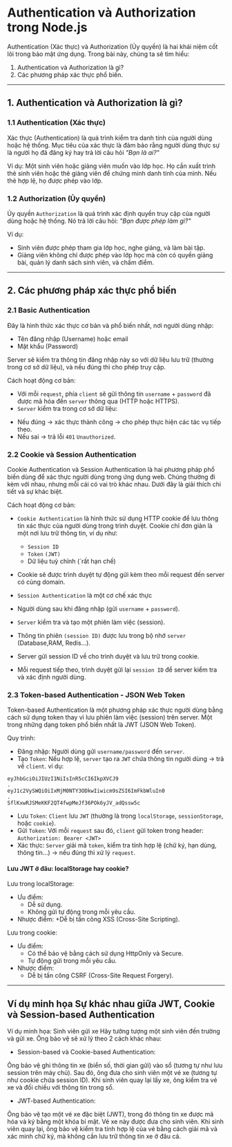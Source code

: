 # Authentication và Authorization trong Node.js

Authentication (Xác thực) và Authorization (Ủy quyền) là hai khái niệm cốt lõi trong bảo mật ứng dụng. Trong bài này, chúng ta sẽ tìm hiểu:

1. Authentication và Authorization là gì?
2. Các phương pháp xác thực phổ biến.

---
## 1. Authentication và Authorization là gì?

### 1.1 Authentication (Xác thực)

Xác thực (Authentication) là quá trình kiểm tra danh tính của người dùng hoặc hệ thống. Mục tiêu của xác thực là đảm bảo rằng người dùng thực sự là người họ đã đăng ký hay trả lời câu hỏi *"Bạn là ai?"*

Ví dụ: Một sinh viên hoặc giảng viên muốn vào lớp học. Họ cần xuất trình thẻ sinh viên hoặc thẻ giảng viên để chứng minh danh tính của mình.
Nếu thẻ hợp lệ, họ được phép vào lớp.

### 1.2 Authorization (Ủy quyền)

Ủy quyền `Authorization` là quá trình xác định quyền truy cập của người dùng hoặc hệ thống.
Nó trả lời câu hỏi: *"Bạn được phép làm gì?"*

Ví dụ: 
- Sinh viên được phép tham gia lớp học, nghe giảng, và làm bài tập.
- Giảng viên không chỉ được phép vào lớp học mà còn có quyền giảng bài, quản lý danh sách sinh viên, và chấm điểm.

---
## 2. Các phương pháp xác thực phổ biến

### 2.1 Basic Authentication
Đây là hình thức xác thực cơ bản và phổ biến nhất, nơi người dùng nhập:
- Tên đăng nhập (Username) hoặc email
- Mật khẩu (Password)

Server sẽ kiểm tra thông tin đăng nhập này so với dữ liệu lưu trữ (thường trong cơ sở dữ liệu), và nếu đúng thì cho phép truy cập.

Cách hoạt động cơ bản:
- Với mỗi `request`, phía `client` sẽ gửi thông tin `username` + `password` đã được mã hóa đến `server` thông qua (HTTP hoặc HTTPS).
- `Server` kiểm tra trong cơ sở dữ liệu:
+ Nếu đúng → xác thực thành công → cho phép thực hiện các tác vụ tiếp theo.
+ Nếu sai → trả lỗi `401` `Unauthorized`.


### 2.2 Cookie và Session Authentication
Cookie Authentication và Session Authentication là hai phương pháp phổ biến dùng để xác thực người dùng trong ứng dụng web. Chúng thường đi kèm với nhau, nhưng mỗi cái có vai trò khác nhau. Dưới đây là giải thích chi tiết và sự khác biệt.

Cách hoạt động cơ bản:

- `Cookie Authentication` là hình thức sử dụng HTTP cookie để lưu thông tin xác thực của người dùng trong trình duyệt. Cookie chỉ đơn giản là một nơi lưu trữ thông tin, ví dụ như:
  + `Session ID`
  + `Token` `(JWT)`
  + Dữ liệu tuỳ chỉnh (`rất hạn chế)
- Cookie sẽ được trình duyệt tự động gửi kèm theo mỗi request đến server có cùng domain.

- `Session Authentication` là một cơ chế xác thực
- Người dùng sau khi đăng nhập (gửi `username` + `password`).
- `Server` kiểm tra và tạo một phiên làm việc (session).
- Thông tin phiên `(session ID)` được lưu trong bộ nhớ `server` (Database,RAM, Redis...).
- Server gửi session ID về cho trình duyệt và lưu trữ trong cookie.
- Mỗi request tiếp theo, trình duyệt gửi lại `session ID` để server kiểm tra và xác định người dùng.

### 2.3 Token-based Authentication - JSON Web Token
Token-based Authentication là một phương pháp xác thực người dùng bằng cách sử dụng token thay vì lưu phiên làm việc (session) trên server. Một trong những dạng token phổ biến nhất là JWT (JSON Web Token).

Quy trình:
- Đăng nhập: Người dùng gửi `username/password` đến `server`.
- Tạo `Token`: Nếu hợp lệ, `server` tạo ra `JWT` chứa thông tin người dùng → trả về `client`.
ví dụ:
```
eyJhbGciOiJIUzI1NiIsInR5cCI6IkpXVCJ9
.
eyJ1c2VySWQiOiIxMjM0NTY3ODkwIiwicm9sZSI6ImFkbWluIn0
.
SflKxwRJSMeKKF2QT4fwpMeJf36POk6yJV_adQssw5c
```
- Lưu `Token`: `Client` lưu `JWT` (thường là trong `localStorage`, `sessionStorage`, hoặc `cookie`).
- Gửi `Token`: Với mỗi `request` sau đó, `client` gửi token trong header:
```Authorization: Bearer <JWT>```
- Xác thực: `Server` giải mã `token`, kiểm tra tính hợp lệ (chữ ký, hạn dùng, thông tin...) → nếu đúng thì xử lý `request`.

#### Lưu JWT ở đâu: localStorage hay cookie?
Lưu trong localStorage:
- Ưu điểm:
  + Dễ sử dụng.
  + Không gửi tự động trong mỗi yêu cầu.
- Nhược điểm:
  +Dễ bị tấn công XSS (Cross-Site Scripting).

Lưu trong cookie:
- Ưu điểm:
  + Có thể bảo vệ bằng cách sử dụng HttpOnly và Secure.
  + Tự động gửi trong mỗi yêu cầu.
- Nhược điểm:
  + Dễ bị tấn công CSRF (Cross-Site Request Forgery).

---
## Ví dụ minh họa Sự khác nhau giữa JWT, Cookie và Session-based Authentication

Ví dụ minh họa: Sinh viên gửi xe
Hãy tưởng tượng một sinh viên đến trường và gửi xe. Ông bảo vệ sẽ xử lý theo 2 cách khác nhau:

- Session-based và Cookie-based Authentication:

Ông bảo vệ ghi thông tin xe (biển số, thời gian gửi) vào sổ (tương tự như lưu session trên máy chủ).
Sau đó, ông đưa cho sinh viên một vé xe (tương tự như cookie chứa session ID).
Khi sinh viên quay lại lấy xe, ông kiểm tra vé xe và đối chiếu với thông tin trong sổ.

- JWT-based Authentication:

Ông bảo vệ tạo một vé xe đặc biệt (JWT), trong đó thông tin xe được mã hóa và ký bằng một khóa bí mật.
Vé xe này được đưa cho sinh viên.
Khi sinh viên quay lại, ông bảo vệ kiểm tra tính hợp lệ của vé bằng cách giải mã và xác minh chữ ký, mà không cần lưu trữ thông tin xe ở đâu cả.
